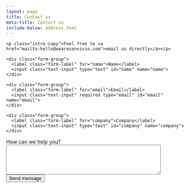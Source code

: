 ```yaml
---
layout: page
title: Contact us
meta-title: Contact us
include-below: address.html
---
```



<form action="/thank-you/" netlify>

  <input type="hidden" name="utf8" value="✓">

  <input type="hidden" value="http://weareconvivio.com/thank-you" name="_redirect" />

    <p class="intro-copy">Feel free to <a href="mailto:hello@weareconvivio.com">email us directly</a></p>

    <div class="form-group">
      <label class="form-label" for="name">Name</label>
      <input class="text-input" type="text" id="name" name="name">
    </div>

    <div class="form-group">
      <label class="form-label" for="email">Email</label>
      <input class="text-input" required type="email" id="email" name="email">
    </div>

    <div class="form-group">
      <label class="form-label" for="company">Company</label>
      <input class="text-input" type="text" id="company" name="company">
    </div>

  <div class="form-group">
    <label class="form-label" for="message">How can we help you?</label>
    <textarea class="text-input text-input--large" rows="5" cols="50" type="email" id="message" name="message"></textarea>
  </div>

  <div class="form-group">
    <button class="button button--primary" type="submit">Send message</button>
  </div>
</form>


